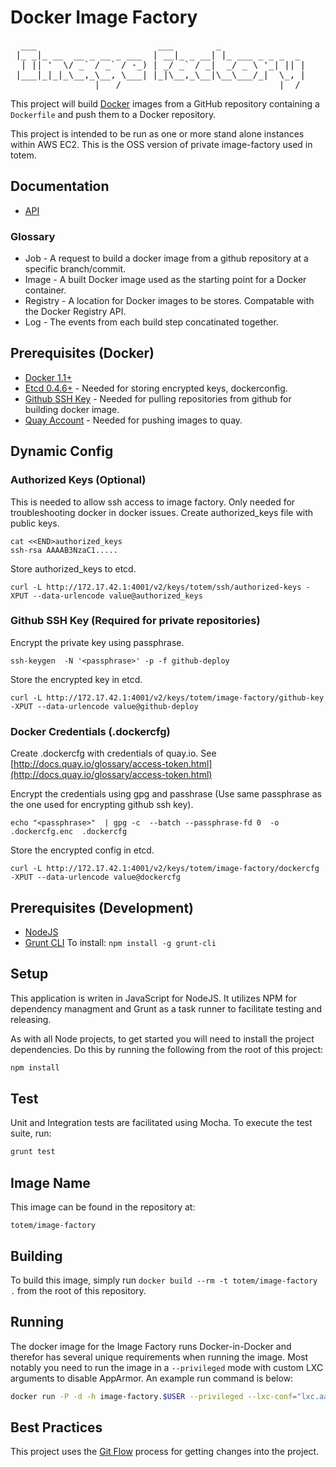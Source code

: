 Docker Image Factory
====================
<pre>
  ___                       ___        _                
 |_ _|_ __  __ _ __ _ ___  | __|_ _ __| |_ ___ _ _ _  _ 
  | || '  \/ _` / _` / -_) | _/ _` / _|  _/ _ \ '_| || |
 |___|_|_|_\__,_\__, \___| |_|\__,_\__|\__\___/_|  \_, |
                |___/                              |__/ 
</pre>

This project will build [Docker](http://docker.io) images from a GitHub repository containing a `Dockerfile` and push them to a Docker repository.

This project is intended to be run as one or more stand alone instances within AWS EC2. This is the OSS version of
private image-factory used in totem.

## Documentation

+ [API](api.md)

### Glossary

+ Job - A request to build a docker image from a github repository at a specific branch/commit.
+ Image - A built Docker image used as the starting point for a Docker container.
+ Registry - A location for Docker images to be stores. Compatable with the Docker Registry API.
+ Log - The events from each build step concatinated together.

## Prerequisites (Docker)
+ [Docker 1.1+](http://docker.io)  
+ [Etcd 0.4.6+](https://github.com/coreos/etcd/releases) - Needed for storing encrypted keys, dockerconfig.
+ [Github SSH Key](https://help.github.com/articles/generating-ssh-keys/) - Needed for pulling repositories from github for building docker image.
+ [Quay Account](https://quay.io) - Needed for pushing images to quay.

## Dynamic Config
### Authorized Keys (Optional)
This is needed to allow ssh access to image factory. Only needed for troubleshooting docker in docker issues.
Create authorized_keys file with public keys.  
```
cat <<END>authorized_keys
ssh-rsa AAAAB3NzaC1.....
```

Store  authorized_keys to etcd.
```
curl -L http://172.17.42.1:4001/v2/keys/totem/ssh/authorized-keys -XPUT --data-urlencode value@authorized_keys
```

### Github SSH Key (Required for private repositories)
Encrypt the private key using passphrase.
```
ssh-keygen  -N '<passphrase>' -p -f github-deploy
```

Store the encrypted key in etcd.
```
curl -L http://172.17.42.1:4001/v2/keys/totem/image-factory/github-key -XPUT --data-urlencode value@github-deploy
```

### Docker Credentials (.dockercfg)
Create .dockercfg with credentials of quay.io. See [http://docs.quay.io/glossary/access-token.html](http://docs.quay.io/glossary/access-token.html)

Encrypt the credentials using gpg and passhrase (Use same passphrase as the one used for encrypting github ssh key).
```
echo "<passphrase>"  | gpg -c  --batch --passphrase-fd 0  -o .dockercfg.enc  .dockercfg
```

Store the encrypted config in etcd.  
```
curl -L http://172.17.42.1:4001/v2/keys/totem/image-factory/dockercfg -XPUT --data-urlencode value@dockercfg
```

## Prerequisites (Development)
+ [NodeJS](http://nodejs.org)
+ [Grunt CLI](http://gruntjs.com/)
    To install: `npm install -g grunt-cli`

## Setup

This application is writen in JavaScript for NodeJS. It utilizes NPM for dependency managment and Grunt as a task runner to facilitate testing and releasing.

As with all Node projects, to get started you will need to install the project dependencies. Do this by running the following from the root of this project:

```bash
npm install
```

## Test

Unit and Integration tests are facilitated using Mocha. To execute the test suite, run:

```bash
grunt test
```

## Image Name

This image can be found in the repository at:

```
totem/image-factory
```

## Building

To build this image, simply run `docker build --rm -t totem/image-factory .` from the root of this repository.

## Running

The docker image for the Image Factory runs Docker-in-Docker and therefor has several unique requirements when running the image. Most notably you need to run the image in a `--privileged` mode with custom LXC arguments to disable AppArmor. An example run command is below:

```bash
docker run -P -d -h image-factory.$USER --privileged --lxc-conf="lxc.aa_profile=unconfined"  <image-name>
```

## Best Practices

This project uses the [Git Flow](https://confluence.meltdev.com/display/DEV/Git+Flow) process for getting changes into the project.
